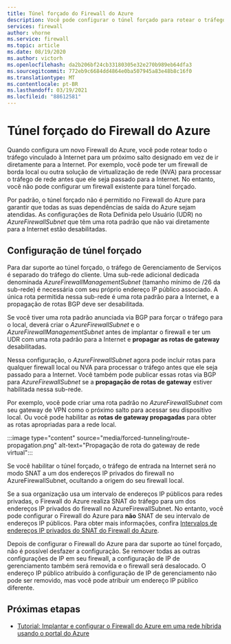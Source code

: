 ```yaml
---
title: Túnel forçado do Firewall do Azure
description: Você pode configurar o túnel forçado para rotear o tráfego vinculado à Internet para um firewall adicional ou solução de virtualização de rede para processamento adicional.
services: firewall
author: vhorne
ms.service: firewall
ms.topic: article
ms.date: 08/19/2020
ms.author: victorh
ms.openlocfilehash: da2b206bf24cb33180305e32e270b989eb64dfa3
ms.sourcegitcommit: 772eb9c6684dd4864e0ba507945a83e48b8c16f0
ms.translationtype: MT
ms.contentlocale: pt-BR
ms.lasthandoff: 03/19/2021
ms.locfileid: "88612581"
---
```

# <a name="azure-firewall-forced-tunneling"></a>Túnel forçado do Firewall do Azure

Quando configura um novo Firewall do Azure, você pode rotear todo o tráfego vinculado à Internet para um próximo salto designado em vez de ir diretamente para a Internet. Por exemplo, você pode ter um firewall de borda local ou outra solução de virtualização de rede (NVA) para processar o tráfego de rede antes que ele seja passado para a Internet. No entanto, você não pode configurar um firewall existente para túnel forçado.

Por padrão, o túnel forçado não é permitido no Firewall do Azure para garantir que todas as suas dependências de saída do Azure sejam atendidas. As configurações de Rota Definida pelo Usuário (UDR) no *AzureFirewallSubnet* que têm uma rota padrão que não vai diretamente para a Internet estão desabilitadas.

## <a name="forced-tunneling-configuration"></a>Configuração de túnel forçado

Para dar suporte ao túnel forçado, o tráfego de Gerenciamento de Serviços é separado do tráfego do cliente. Uma sub-rede adicional dedicada denominada *AzureFirewallManagementSubnet* (tamanho mínimo de /26 da sub-rede) é necessária com seu próprio endereço IP público associado. A única rota permitida nessa sub-rede é uma rota padrão para a Internet, e a propagação de rotas BGP deve ser desabilitada.

Se você tiver uma rota padrão anunciada via BGP para forçar o tráfego para o local, deverá criar o *AzureFirewallSubnet* e o *AzureFirewallManagementSubnet* antes de implantar o firewall e ter um UDR com uma rota padrão para a Internet e **propagar as rotas de gateway** desabilitadas.

Nessa configuração, o *AzureFirewallSubnet* agora pode incluir rotas para qualquer firewall local ou NVA para processar o tráfego antes que ele seja passado para a Internet. Você também pode publicar essas rotas via BGP para *AzureFirewallSubnet* se a **propagação de rotas de gateway** estiver habilitada nessa sub-rede.

Por exemplo, você pode criar uma rota padrão no *AzureFirewallSubnet* com seu gateway de VPN como o próximo salto para acessar seu dispositivo local. Ou você pode habilitar as **rotas de gateway propagadas** para obter as rotas apropriadas para a rede local.

:::image type="content" source="media/forced-tunneling/route-propagation.png" alt-text="Propagação de rota do gateway de rede virtual":::

Se você habilitar o túnel forçado, o tráfego de entrada na Internet será no modo SNAT a um dos endereços IP privados do firewall no AzureFirewallSubnet, ocultando a origem do seu firewall local.

Se a sua organização usa um intervalo de endereços IP públicos para redes privadas, o Firewall do Azure realiza SNAT do tráfego para um dos endereços IP privados do firewall no AzureFirewallSubnet. No entanto, você pode configurar o Firewall do Azure para **não** SNAT de seu intervalo de endereços IP públicos. Para obter mais informações, confira [Intervalos de endereços IP privados do SNAT do Firewall do Azure](snat-private-range.md).

Depois de configurar o Firewall do Azure para dar suporte ao túnel forçado, não é possível desfazer a configuração. Se remover todas as outras configurações de IP em seu firewall, a configuração de IP de gerenciamento também será removida e o firewall será desalocado. O endereço IP público atribuído à configuração de IP de gerenciamento não pode ser removido, mas você pode atribuir um endereço IP público diferente.

## <a name="next-steps"></a>Próximas etapas

- [Tutorial: Implantar e configurar o Firewall do Azure em uma rede híbrida usando o portal do Azure](tutorial-hybrid-portal.md)
